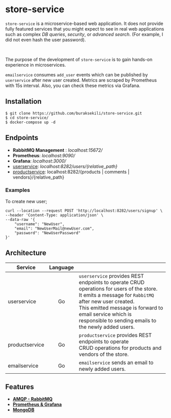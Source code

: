 # store-service

`store-service` is a microservice-based web application. 
It does not provide fully featured services that you might expect to see in real web applications such as complex *DB queries*, *security*, or *advanced search*.
(For example, I did not even hash the user password). 

<br />

The purpose of the development of `store-service` is to gain hands-on experience in microservices.

`emailservice` consumes `add_user` events which can be published by `userservice` after new user created. Metrics are scraped by Prometheus with 15s interval. Also, you can check these metrics via Grafana.

## Installation

```console
$ git clone https://github.com/buraksekili/store-service.git
$ cd store-service/
$ docker-compose up -d
```

## Endpoints
- **RabbitMQ Management**   : *localhost:15672/*
- **Prometheus**: *localhost:9090/*
- **Grafana**: *localhost:3000/*
- [userservice](https://github.com/buraksekili/store-service/blob/master/src/userservice/rest/rest.go): *localhost:8282/users/{relative_path}*
- [productservice](https://github.com/buraksekili/store-service/blob/master/src/productservice/main.go): <span>localhost:8282/{products | comments | vendors}/{relative_path}

### Examples
To create new user;
```console
curl --location --request POST 'http://localhost:8282/users/signup' \
--header 'Content-Type: application/json' \
--data-raw '{
    "username": "NewUser",
    "email": "NewUserMail@newUser.com",
    "password": "NewUserPassword"
}'
```

## Architecture

| Service       | Language      | |
| ------------- |:-------------:| -----|
| userservice   |   Go          | `userservice` provides REST endpoints to operate CRUD <br/> operations for users of the store. <br/> It emits a message for `RabbitMQ` after new user created. <br/> This emitted message is forward to email service which is <br/> responsible to sending emails to the newly added users.|
| productservice|   Go          | `productservice` provides REST endpoints to operate <br/> CRUD operations for products and vendors of the store.   |
| emailservice  |   Go          |  `emailservice` sends an email to newly added users.   |

## Features

- [**AMQP - RabbitMQ**](https://github.com/buraksekili/store-service/tree/master/amqp)
- [**Prometheus & Grafana**](https://github.com/buraksekili/store-service/tree/master/metrics)
- [**MongoDB**](https://github.com/buraksekili/store-service/tree/master/db/mongo)
